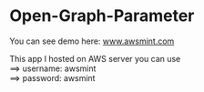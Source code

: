 # Open-Graph-Parameter

You can see demo here:           www.awsmint.com


This app I hosted on AWS server you can use   
                                         ==> username: awsmint  
                                         ==> password: awsmint

